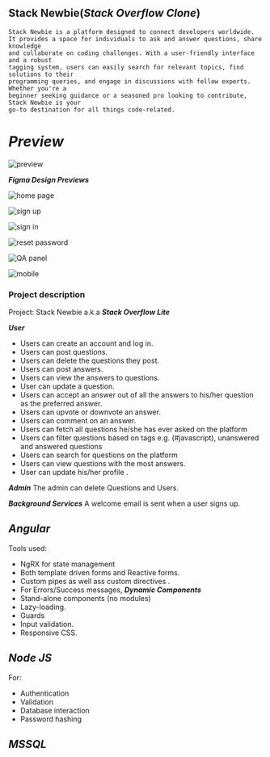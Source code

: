 ## Stack Newbie(***Stack Overflow Clone***)
    Stack Newbie is a platform designed to connect developers worldwide. 
    It provides a space for individuals to ask and answer questions, share knowledge
    and collaborate on coding challenges. With a user-friendly interface and a robust 
    tagging system, users can easily search for relevant topics, find solutions to their 
    programming queries, and engage in discussions with fellow experts. Whether you're a 
    beginner seeking guidance or a seasoned pro looking to contribute, Stack Newbie is your 
    go-to destination for all things code-related. 
    
# ***Preview***

![preview](https://github.com/projectfinalaudio/stackoverflowclone/blob/master/Preview.png)

***Figma Design Previews***

![home page](https://github.com/projectfinalaudio/stackoverflowclone/blob/master/Home%20Page.png)

![sign up](https://github.com/projectfinalaudio/stackoverflowclone/blob/master/Sign%20Up%20Page.png)

![sign in](https://github.com/projectfinalaudio/stackoverflowclone/blob/master/Sign%20In%20Page.png)

![reset password](https://github.com/projectfinalaudio/stackoverflowclone/blob/master/Reset%20Password%20Page.png)

![QA panel](https://github.com/projectfinalaudio/stackoverflowclone/blob/master/QA%20Panel.png)

![mobile](https://github.com/projectfinalaudio/stackoverflowclone/blob/master/Sign%20Up%20Page(mobile%20view).png)

### Project description
Project: Stack Newbie a.k.a ***Stack Overflow Lite***

***User***
* Users can create an account and log in.  
* Users can post questions.  
* Users can delete the questions they post.  
* Users can post answers.  
* Users can view the answers to questions.  
* User can update a question.
* Users can accept an answer out of all the answers to his/her question as the preferred answer.   
* Users can upvote or downvote an answer.  
* Users can comment on an answer.  
* Users can fetch all questions he/she has ever asked on the platform  
* Users can filter questions based on tags e.g. (#javascript), unanswered and answered questions 
* Users can search for questions on the platform  
* Users can view questions with the most answers.  
* User can update his/her profile .

***Admin***
The admin can delete Questions and Users.

***Background Services***
A welcome email is sent when a user signs up.

## ***Angular***
Tools used:
* NgRX for state management 
* Both template driven forms and Reactive forms.
* Custom pipes as well ass custom directives .
* For Errors/Success messages, ***Dynamic Components***
* Stand-alone components (no modules) 
* Lazy-loading. 
* Guards 
* Input validation. 
* Responsive CSS.

## ***Node JS***
For: 
* Authentication
* Validation 
* Database interaction
* Password hashing 

## ***MSSQL***
